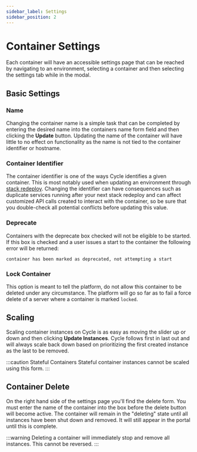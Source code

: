 ```yaml
---
sidebar_label: Settings
sidebar_position: 2
---
```


# Container Settings

Each container will have an accessible settings page that can be reached by navigating to an environment, selecting a container and then selecting the settings tab while in the modal.

## Basic Settings

### Name

Changing the container name is a simple task that can be completed by entering the desired name into the containers name form field and then clicking the **Update** button. Updating the name of the container will have little to no effect on functionality as the name is not tied to the container identifier or hostname.

### Container Identifier

The container identifier is one of the ways Cycle identifies a given container. This is most notably used when updating an environment through [stack redeploy](/reference/stacks/stacks-workflow#deploy-a-stack). Changing the identifier can have consequences such as duplicate services running after your next stack redeploy and can affect customized API calls created to interact with the container, so be sure that you double-check all potential conflicts before updating this value.

### Deprecate

Containers with the deprecate box checked will not be eligible to be started. If this box is checked and a user issues a start to the container the following error will be returned:

`container has been marked as deprecated, not attempting a start`

### Lock Container

This option is meant to tell the platform, do not allow this container to be deleted under any circumstance. The platform will go so far as to fail a force delete of a server where a container is marked `locked`.

## Scaling

Scaling container instances on Cycle is as easy as moving the slider up or down and then clicking **Update Instances**. Cycle follows first in last out and will always scale back down based on prioritizing the first created instance as the last to be removed.

:::caution Stateful Containers
Stateful container instances cannot be scaled using this form.
:::

## Container Delete

On the right hand side of the settings page you'll find the delete form. You must enter the name of the container into the box before the delete button will become active. The container will remain in the "deleting" state until all instances have been shut down and removed. It will still appear in the portal until this is complete.

:::warning
Deleting a container will immediately stop and remove all instances. This cannot be reversed.
:::
